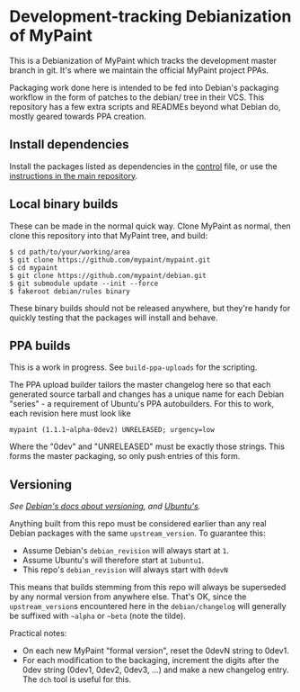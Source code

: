 # Development-tracking Debianization of MyPaint

This is a Debianization of MyPaint which tracks the development master
branch in git. It's where we maintain the official MyPaint project PPAs.

Packaging work done here is intended to be fed into Debian's packaging
workflow in the form of patches to the debian/ tree in their VCS. This
repository has a few extra scripts and READMEs beyond what Debian do,
mostly geared towards PPA creation.

## Install dependencies

Install the packages listed as dependencies in the [control](control)
file, or use the [instructions in the main repository][depinstrs].

## Local binary builds

These can be made in the normal quick way. Clone MyPaint as normal, then
clone this repository into that MyPaint tree, and build:

    $ cd path/to/your/working/area
    $ git clone https://github.com/mypaint/mypaint.git
    $ cd mypaint
    $ git clone https://github.com/mypaint/debian.git
    $ git submodule update --init --force
    $ fakeroot debian/rules binary

These binary builds should not be released anywhere, but they're handy
for quickly testing that the packages will install and behave.

## PPA builds

This is a work in progress. See `build-ppa-uploads` for the scripting.

The PPA upload builder tailors the master changelog here so that each
generated source tarball and changes has a unique name for each Debian
"series" - a requirement of Ubuntu's PPA autobuilders.  For this to
work, each revision here must look like

    mypaint (1.1.1~alpha-0dev2) UNRELEASED; urgency=low

Where the "0dev" and "UNRELEASED" must be exactly those strings. This
forms the master packaging, so only push entries of this form.

## Versioning

_See [Debian's docs about versioning][debvers], and [Ubuntu's][ubuvers]._

Anything built from this repo must be considered earlier than any real
Debian packages with the same `upstream_version`. To guarantee this:

* Assume Debian's `debian_revision` will always start at `1`.
* Assume Ubuntu's will therefore start at `1ubuntu1`.
* This repo's `debian_revision` will always start with `0devN`

This means that builds stemming from this repo will always be superseded
by any normal version from anywhere else. That's OK, since the
`upstream_version`s encountered here in the `debian/changelog` will
generally be suffixed with `~alpha` or `~beta` (note the tilde).

Practical notes:

* On each new MyPaint "formal version", reset the 0devN string to 0dev1.
* For each modification to the backaging, increment the digits after the
  0dev string (0dev1, 0dev2, 0dev3, ...) and make a new changelog entry.
  The `dch` tool is useful for this.


[depinstrs]: https://github.com/mypaint/mypaint/blob/master/README_LINUX.md#build
[debvers]: https://www.debian.org/doc/debian-policy/ch-controlfields.html#s-f-Version
[ubuvers]: https://help.launchpad.net/Packaging/PPA/BuildingASourcePackage

